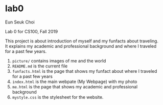 # lab0
Eun Seuk Choi 

Lab 0 for CS100, Fall 2019

This project is about introduction of myself and my funfacts about traveling. It explains my academic and professional background and where I traveled for a past few years. 

1. `picture/` contains images of me and the world
2. `README.md` is the current file
3. `funfacts.html` is the page that shows my funfact about where I traveled for a past few years
4. `index.html` is the main webpate (My Webpage) with my photo
5. `me.html` is the page that shows my academic and professional background
6. `mystyle.css` is the stylesheet for the website.

